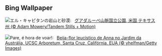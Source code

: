 ## Bing Wallpaper
![](https://www.bing.com/th?id=OHR.GuadalupeTexas_JA-JP4951023881_UHD.jpg&w=1000)エル・キャピタンの岩山と砂漠:&nbsp;&ensp;[グアダルーペ山脈国立公園, 米国 テキサス州 (© Adam Mowery/Tandem Stills + Motion)](https://www.bing.com/th?id=OHR.GuadalupeTexas_JA-JP4951023881_UHD.jpg)
<br><br/>
![](https://www.bing.com/th?id=OHR.LeucisticHummingbird_PT-BR4306978820_UHD.jpg&w=1000)Pare, é hora de voar!:&nbsp;&ensp;[Beija-flor leucístico de Anna no Jardim da Austrália, UCSC Arboretum, Santa Cruz, Califórnia, EUA (© yhelfman/Getty Images)](https://www.bing.com/th?id=OHR.LeucisticHummingbird_PT-BR4306978820_UHD.jpg)
<br><br/>
